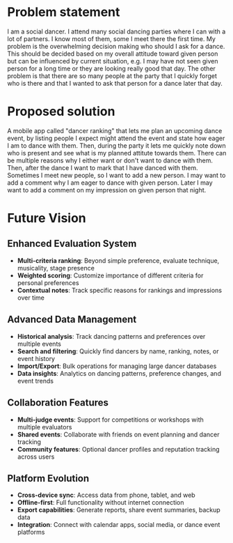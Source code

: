 # Problem statement
I am a social dancer. I attend many social dancing parties where I can with a lot of partners.
I know most of them, some I meet there the first time.
My problem is the overwhelming decision making who should I ask for a dance.
This should be decided based on my overall attitude toward given person but can be influenced by current situation,
e.g. I may have not seen given person for a long time or they are looking really good that day.
The other problem is that there are so many people at the party that I quickly forget who is there 
and that I wanted to ask that person for a dance later that day.

# Proposed solution
A mobile app called "dancer ranking" that lets me plan an upcoming dance event, 
by listing people I expect might attend the event and state how eager I am to dance with them.
Then, during the party it lets me quickly note down who is present and see what is my planned attitute towards them.
There can be multiple reasons why I either want or don't want to dance with them.
Then, after the dance I want to mark that I have danced with them.
Sometimes I meet new people, so I want to add a new person.
I may want to add a comment why I am eager to dance with given person.
Later I may want to add a comment on my impression on given person that night.

# Future Vision

## Enhanced Evaluation System
- **Multi-criteria ranking**: Beyond simple preference, evaluate technique, musicality, stage presence
- **Weighted scoring**: Customize importance of different criteria for personal preferences
- **Contextual notes**: Track specific reasons for rankings and impressions over time

## Advanced Data Management
- **Historical analysis**: Track dancing patterns and preferences over multiple events
- **Search and filtering**: Quickly find dancers by name, ranking, notes, or event history  
- **Import/Export**: Bulk operations for managing large dancer databases
- **Data insights**: Analytics on dancing patterns, preference changes, and event trends

## Collaboration Features
- **Multi-judge events**: Support for competitions or workshops with multiple evaluators
- **Shared events**: Collaborate with friends on event planning and dancer tracking
- **Community features**: Optional dancer profiles and reputation tracking across users

## Platform Evolution
- **Cross-device sync**: Access data from phone, tablet, and web
- **Offline-first**: Full functionality without internet connection
- **Export capabilities**: Generate reports, share event summaries, backup data
- **Integration**: Connect with calendar apps, social media, or dance event platforms